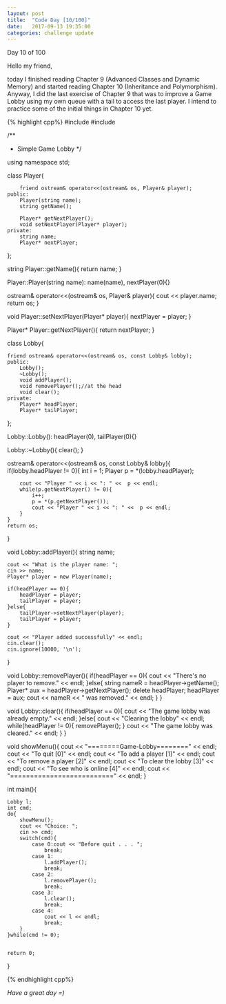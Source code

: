 ```yaml
---
layout: post
title:  "Code Day [10/100]"
date:   2017-09-13 19:35:00
categories: challenge update
---
```


Day 10 of 100

Hello my friend,

today I finished reading Chapter 9 (Advanced Classes and Dynamic Memory) and started reading Chapter 10 (Inheritance and Polymorphism). Anyway, I did the last exercise of Chapter 9 that was to improve a Game Lobby using my own queue with a tail to access the last player. I intend to practice some of the initial things in Chapter 10 yet.

{% highlight cpp%}
#include <iostream>
#include <string>

/**
 *  Simple Game Lobby
 */

using namespace std;

class Player{

		friend ostream& operator<<(ostream& os, Player& player);
	public:
		Player(string name);
		string getName();

		Player* getNextPlayer();
		void setNextPlayer(Player* player);
	private:
		string name;
		Player* nextPlayer;

};

string Player::getName(){
	return name;
}

Player::Player(string name):
		name(name),
		nextPlayer(0){}

ostream& operator<<(ostream& os, Player& player){
	cout << player.name;
	return os;
}

void Player::setNextPlayer(Player* player){
	nextPlayer = player;
}

Player* Player::getNextPlayer(){
	return nextPlayer;
}

class Lobby{

	friend ostream& operator<<(ostream& os, const Lobby& lobby);
	public:
		Lobby();
		~Lobby();
		void addPlayer();
		void removePlayer();//at the head
		void clear();
	private:
		Player* headPlayer;
		Player* tailPlayer;
};

Lobby::Lobby():
		headPlayer(0),
		tailPlayer(0){}

Lobby::~Lobby(){
	clear();
}

ostream& operator<<(ostream& os, const Lobby& lobby){
	if(lobby.headPlayer != 0){
		int i = 1;
		Player p = *(lobby.headPlayer);

		cout << "Player " << i << ": " <<  p << endl;
		while(p.getNextPlayer() != 0){
			i++;
			p = *(p.getNextPlayer());
			cout << "Player " << i << ": " <<  p << endl;
		}
	}
	return os;
}

void Lobby::addPlayer(){
	string name;

	cout << "What is the player name: ";
	cin >> name;
	Player* player = new Player(name);

	if(headPlayer == 0){
		headPlayer = player;
		tailPlayer = player;
	}else{
		tailPlayer->setNextPlayer(player);
		tailPlayer = player;
	}

	cout << "Player added successfully" << endl;
	cin.clear();
	cin.ignore(10000, '\n');
}

void Lobby::removePlayer(){
	if(headPlayer == 0){
		cout << "There's no player to remove." << endl;
	}else{
		string nameR = headPlayer->getName();
		Player* aux = headPlayer->getNextPlayer();
		delete headPlayer;
		headPlayer = aux;
		cout << nameR << " was removed." << endl;
	}
}

void Lobby::clear(){
	if(headPlayer == 0){
		cout << "The game lobby was already empty." << endl;
	}else{
		cout << "Clearing the lobby" << endl;
		while(headPlayer != 0){
			removePlayer();
		}
		cout << "The game lobby was cleared." << endl;
	}
}

void showMenu(){
	cout << "========Game-Lobby========" << endl;
	cout << "To quit                [0]" << endl;
	cout << "To add a player        [1]" << endl;
	cout << "To remove a player     [2]" << endl;
	cout << "To clear the lobby     [3]" << endl;
	cout << "To see who is online   [4]" << endl;
	cout << "==========================" << endl;
}

int main(){

	Lobby l;
	int cmd;
	do{
		showMenu();
		cout << "Choice: ";
		cin >> cmd;
		switch(cmd){
			case 0:cout << "Before quit . . . ";
				break;
			case 1:
				l.addPlayer();
				break;
			case 2:
				l.removePlayer();
				break;
			case 3:
				l.clear();
				break;
			case 4:
				cout << l << endl;
				break;
		}
	}while(cmd != 0);


	return 0;
}

{% endhighlight cpp%}

_Have a great day =)_